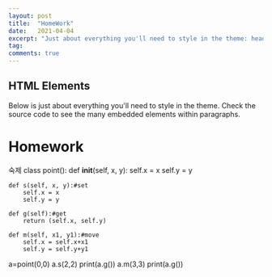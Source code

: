 ```yaml
---
layout: post
title:  "HomeWork"
date:   2021-04-04
excerpt: "Just about everything you'll need to style in the theme: headings, paragraphs, blockquotes, tables, code blocks, and more."
tag:
comments: true
---
```


## HTML Elements

Below is just about everything you'll need to style in the theme. Check the source code to see the many embedded elements within paragraphs.

# Homework

숙제
class point():
    def __init__(self, x, y):
        self.x = x
        self.y = y

    def s(self, x, y):#set
        self.x = x
        self.y = y

    def g(self):#get
        return (self.x, self.y)

    def m(self, x1, y1):#move
        self.x = self.x+x1
        self.y = self.y+y1
a=point(0,0)
a.s(2,2)
print(a.g())
a.m(3,3)
print(a.g())



